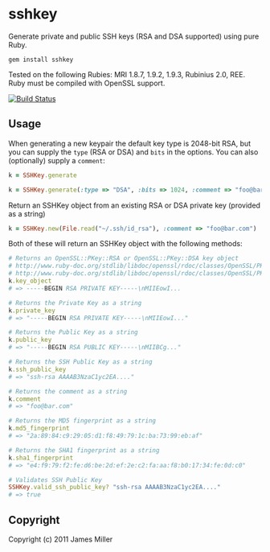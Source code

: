 sshkey
======

Generate private and public SSH keys (RSA and DSA supported) using pure Ruby.

	gem install sshkey

Tested on the following Rubies: MRI 1.8.7, 1.9.2, 1.9.3, Rubinius 2.0, REE.  Ruby must be compiled with OpenSSL support.

[![Build Status](https://secure.travis-ci.org/bensie/sshkey.png)](http://travis-ci.org/bensie/sshkey)

Usage
-----

When generating a new keypair the default key type is 2048-bit RSA, but you can supply the `type` (RSA or DSA) and `bits` in the options.
You can also (optionally) supply a `comment`:

``` ruby
k = SSHKey.generate

k = SSHKey.generate(:type => "DSA", :bits => 1024, :comment => "foo@bar.com")
```

Return an SSHKey object from an existing RSA or DSA private key (provided as a string)

``` ruby
k = SSHKey.new(File.read("~/.ssh/id_rsa"), :comment => "foo@bar.com")
```

Both of these will return an SSHKey object with the following methods:

``` ruby
# Returns an OpenSSL::PKey::RSA or OpenSSL::PKey::DSA key object
# http://www.ruby-doc.org/stdlib/libdoc/openssl/rdoc/classes/OpenSSL/PKey/RSA.html
# http://www.ruby-doc.org/stdlib/libdoc/openssl/rdoc/classes/OpenSSL/PKey/DSA.html
k.key_object
# => -----BEGIN RSA PRIVATE KEY-----\nMIIEowI...

# Returns the Private Key as a string
k.private_key
# => "-----BEGIN RSA PRIVATE KEY-----\nMIIEowI..."

# Returns the Public Key as a string
k.public_key
# => "-----BEGIN RSA PUBLIC KEY-----\nMIIBCg..."

# Returns the SSH Public Key as a string
k.ssh_public_key
# => "ssh-rsa AAAAB3NzaC1yc2EA...."

# Returns the comment as a string
k.comment
# => "foo@bar.com"

# Returns the MD5 fingerprint as a string
k.md5_fingerprint
# => "2a:89:84:c9:29:05:d1:f8:49:79:1c:ba:73:99:eb:af"

# Returns the SHA1 fingerprint as a string
k.sha1_fingerprint
# => "e4:f9:79:f2:fe:d6:be:2d:ef:2e:c2:fa:aa:f8:b0:17:34:fe:0d:c0"

# Validates SSH Public Key
SSHKey.valid_ssh_public_key? "ssh-rsa AAAAB3NzaC1yc2EA...."
# => true
```

Copyright
---------

Copyright (c) 2011 James Miller

